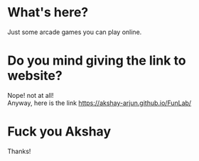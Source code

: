 # What's here?
Just some arcade games you can play online.

# Do you mind giving the link to website?
Nope! not at all!
<br> Anyway, here is the link https://akshay-arjun.github.io/FunLab/

# Fuck you Akshay
Thanks!
